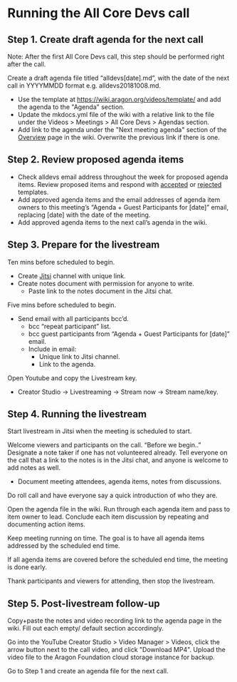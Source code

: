 # Running the All Core Devs call

## Step 1. Create draft agenda for the next call
Note: After the first All Core Devs call, this step should be performed right after the call.

Create a draft agenda file titled “alldevs[date].md”, with the date of the next call in YYYYMMDD format e.g. alldevs20181008.md.
- Use the template at https://wiki.aragon.org/videos/template/ and add the agenda to the "Agenda" section.
- Update the mkdocs.yml file of the wiki with a relative link to the file under the Videos > Meetings > All Core Devs > Agendas section.   
- Add link to the agenda under the "Next meeting agenda" section of the [Overview](dev.md) page in the wiki. Overwrite the previous link if there is one.

## Step 2. Review proposed agenda items
 - Check alldevs email address throughout the week for proposed agenda items. Review proposed items and respond with [accepted](all_devs_accepted.md) or [rejected](all_devs_rejected.md) templates.
 - Add approved agenda items and the email addresses of agenda item owners to this meeting’s “Agenda + Guest Participants for [date]” email, replacing [date] with the date of the meeting.
  - Add approved agenda items to the next call’s agenda in the wiki.

## Step 3. Prepare for the livestream
Ten mins before scheduled to begin. 
- Create [Jitsi](https://meet.jit.si) channel with unique link.
- Create notes document with permission for anyone to write.
  - Paste link to the notes document in the Jitsi chat.

Five mins before scheduled to begin. 
- Send email with all participants bcc’d.
  - bcc “repeat participant” list.
  - bcc guest participants from “Agenda + Guest Participants for [date]” email.
  - Include in email:
    - Unique link to Jitsi channel.
    - Link to the agenda.

Open Youtube and copy the Livestream key.
 - Creator Studio -> Livestreaming -> Stream now -> Stream name/key.

## Step 4. Running the livestream

Start livestream in Jitsi when the meeting is scheduled to start.

Welcome viewers and participants on the call. “Before we begin..” Designate a note taker if one has not volunteered already. Tell everyone on the call that a link to the notes is in the Jitsi chat, and anyone is welcome to add notes as well.
 - Document meeting attendees, agenda items, notes from discussions.

Do roll call and have everyone say a quick introduction of who they are.

Open the agenda file in the wiki. Run through each agenda item and pass to item owner to lead. Conclude each item discussion by repeating and documenting action items.

Keep meeting running on time. The goal is to have all agenda items addressed by the scheduled end time.

If all agenda items are covered before the scheduled end time, the meeting is done early.

Thank participants and viewers for attending, then stop the livestream.

## Step 5. Post-livestream follow-up

Copy+paste the notes and video recording link to the agenda page in the wiki. Fill out each empty/ default section accordingly.

Go into the YouTube Creator Studio > Video Manager > Videos, click the arrow button next to the call video, and click "Download MP4". Upload the video file to the Aragon Foundation cloud storage instance for backup.

Go to Step 1 and create an agenda file for the next call.
